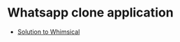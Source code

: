 # Whatsapp clone application
- [Solution to Whimsical](https://whimsical.com/whatsapp-clone-entity-design-2MqGc28nszT4vwmSUJFpA2)
